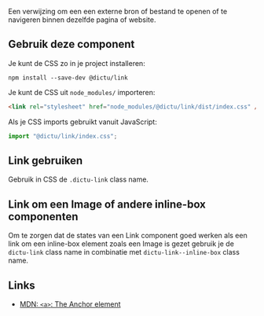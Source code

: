 <!-- @license CC0-1.0 -->

Een verwijzing om een een externe bron of bestand te openen of te navigeren
binnen dezelfde pagina of website.

## Gebruik deze component

Je kunt de CSS zo in je project installeren:

```console
npm install --save-dev @dictu/link
```

Je kunt de CSS uit `node_modules/` importeren:

```html
<link rel="stylesheet" href="node_modules/@dictu/link/dist/index.css" />
```

Als je CSS imports gebruikt vanuit JavaScript:

```javascript
import "@dictu/link/index.css";
```

## Link gebruiken

Gebruik in CSS de `.dictu-link` class name.

## Link om een Image of andere inline-box componenten

Om te zorgen dat de states van een Link component goed werken als een link om
een inline-box element zoals een Image is gezet gebruik je de `dictu-link` class
name in combinatie met `dictu-link--inline-box` class name.

## Links

- [MDN: `<a>`: The Anchor element](https://developer.mozilla.org/en-US/docs/Web/HTML/Reference/Elements/a)
